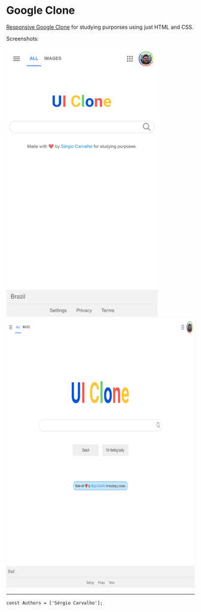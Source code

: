 # Google Clone

[Responsive Google Clone](https://sergiocme.github.io/google-clone/) for studying purporses using just HTML and CSS.

Screenshots:

<div>
  <img height="720px" src="https://github.com/sergiocme/google-clone/blob/master/mobile.png" />
  <img height="720px" src="https://github.com/sergiocme/google-clone/blob/master/desktop.png" />
</div>

---

```
const Authors = ['Sérgio Carvalho'];
```
